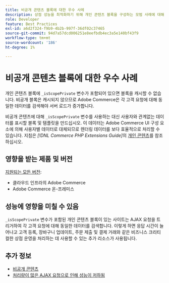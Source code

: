 ```yaml
---
title: 비공개 콘텐츠 블록에 대한 우수 사례
description: 상점 성능을 최적화하기 위해 개인 콘텐츠 블록을 구성하는 모범 사례에 대해 알아봅니다.
role: Developer
feature: Best Practices
exl-id: a6d2f324-f9b9-4b2b-997f-36df02c37465
source-git-commit: 94d7a57dcd006251e8eefbdb4ec3a5e140bf43f9
workflow-type: tm+mt
source-wordcount: '186'
ht-degree: 1%

---
```


# 비공개 콘텐츠 블록에 대한 우수 사례

개인 콘텐츠 블록에 `_isScopePrivate` 변수가 포함되어 있으면 블록을 캐시할 수 없습니다. 비공개 블록은 캐시되지 않으므로 Adobe Commerce은 각 고객 요청에 대해 동일한 데이터를 검색해야 서버 로드가 증가합니다.

비공개 콘텐츠에 대해 `_isScopePrivate` 변수를 사용하는 대신 사용자와 관계없는 데이터를 표시할 블록 및 템플릿을 만드십시오. 이 데이터는 Adobe Commerce UI 구성 요소에 의해 사용자별 데이터로 대체되므로 렌더링 데이터를 보다 효율적으로 처리할 수 있습니다. 지침은 _[!DNL Commerce PHP Extensions Guide]_&#x200B;의 [개인 콘텐츠](https://developer.adobe.com/commerce/php/development/cache/page/private-content/)를 참조하십시오.

## 영향을 받는 제품 및 버전

[지원되는 모든 버전](../../../release/versions.md):

- 클라우드 인프라의 Adobe Commerce
- Adobe Commerce 온-프레미스

## 성능에 영향을 미칠 수 있음

`_isScopePrivate` 변수가 포함된 개인 콘텐츠 블록이 있는 사이트는 AJAX 요청을 트리거하여 각 고객 요청에 대해 동일한 데이터를 검색합니다. 이렇게 하면 응답 시간이 늘어나고 고객 등록, 장바구니 업데이트, 주문 제출 및 결제 거래와 같은 비즈니스 크리티컬한 상점 운영을 처리하는 데 사용할 수 있는 추가 리소스가 사용됩니다.

## 추가 정보

- [비공개 콘텐츠](../../../performance/configuration.md#client-side-optimization-settings)
- [처리량이 많은 AJAX 요청으로 인해 성능이 저하됨](https://experienceleague.adobe.com/docs/commerce-knowledge-base/kb/troubleshooting/miscellaneous/high-throughput-ajax-requests-cause-poor-performance.html?lang=ko)
